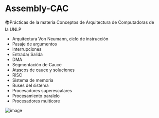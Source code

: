 # Assembly-CAC

📚Prácticas de la materia Conceptos de Arquitectura de Computadoras de la UNLP

- Arquitectura Von Neumann, ciclo de instrucción
- Pasaje de argumentos
- Interrupciones
- Entrada/ Salida
- DMA
- Segmentación de Cauce
- Atascos de cauce y soluciones
- RISC
- Sistema de memoria
- Buses del sistema
- Procesadores superescalares
- Procesamiento paralelo
- Procesadores multicore

![image](https://github.com/valemicolgarcia/Assembly-CAC/assets/122756188/cf0b569f-1702-4726-aad1-2fc8d1bbbeb7)

